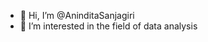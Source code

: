 - 👋 Hi, I’m @AninditaSanjagiri
- 👀 I’m interested in the field of data analysis

<!---
AninditaSanjagiri/AninditaSanjagiri is a ✨ special ✨ repository because its `README.md` (this file) appears on your GitHub profile.
You can click the Preview link to take a look at your changes.
--->
